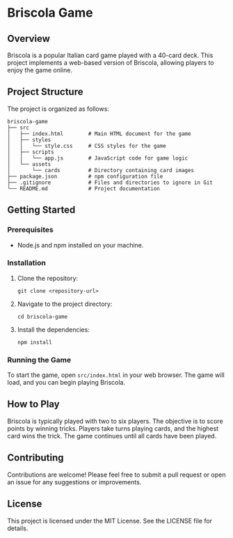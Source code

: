 # Briscola Game

## Overview
Briscola is a popular Italian card game played with a 40-card deck. This project implements a web-based version of Briscola, allowing players to enjoy the game online.

## Project Structure
The project is organized as follows:

```
briscola-game
├── src
│   ├── index.html        # Main HTML document for the game
│   ├── styles
│   │   └── style.css     # CSS styles for the game
│   ├── scripts
│   │   └── app.js        # JavaScript code for game logic
│   └── assets
│       └── cards         # Directory containing card images
├── package.json          # npm configuration file
├── .gitignore            # Files and directories to ignore in Git
└── README.md             # Project documentation
```

## Getting Started

### Prerequisites
- Node.js and npm installed on your machine.

### Installation
1. Clone the repository:
   ```
   git clone <repository-url>
   ```
2. Navigate to the project directory:
   ```
   cd briscola-game
   ```
3. Install the dependencies:
   ```
   npm install
   ```

### Running the Game
To start the game, open `src/index.html` in your web browser. The game will load, and you can begin playing Briscola.

## How to Play
Briscola is typically played with two to six players. The objective is to score points by winning tricks. Players take turns playing cards, and the highest card wins the trick. The game continues until all cards have been played.

## Contributing
Contributions are welcome! Please feel free to submit a pull request or open an issue for any suggestions or improvements.

## License
This project is licensed under the MIT License. See the LICENSE file for details.